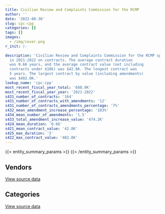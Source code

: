 ```yaml
---
title: Civilian Review and Complaints Commission for the RCMP
author: ''
date: '2022-08-30'
slug: cpc-cpp
categories: []
tags: []
images:
  - /img/cover.png
r_init: |-
  
description: 'Civilian Review and Complaints Commission for the RCMP spent an estimated $688.9K
  in 2021-2022 on contracts. The average contract duration
  was 0.66 years, and the average contract value (not including
  contracts under $10k) was $42.8K. The longest contract was
  5 years. The largest contract by value (including amendments)
  was $402.0K.'
lookup_name: 'cpc-cpp'
most_recent_fiscal_year_total: '688.9K'
most_recent_fiscal_year_year: '2021-2022'
s431_number_of_contracts: '164'
s431_number_of_contracts_with_amendments: '12'
s431_number_of_contracts_amendments_percentage: '7%'
s432_mean_amendment_increase_percentage: '103%'
s434_mean_number_of_amendments: '1.5'
s433_total_amendment_increase_value: '474.2K'
s424_mean_duration: '0.66'
s421_mean_contract_value: '42.8K'
s425_max_duration: '5'
s422_max_contract_value: '402.0K'
---
```


<script src="/rmarkdown-libs/htmlwidgets/htmlwidgets.js"></script>
<link href="/rmarkdown-libs/datatables-css/datatables-crosstalk.css" rel="stylesheet" />
<script src="/rmarkdown-libs/datatables-binding/datatables.js"></script>
<script src="/rmarkdown-libs/jquery/jquery-3.6.0.min.js"></script>
<link href="/rmarkdown-libs/dt-core-bootstrap/css/dataTables.bootstrap.min.css" rel="stylesheet" />
<link href="/rmarkdown-libs/dt-core-bootstrap/css/dataTables.bootstrap.extra.css" rel="stylesheet" />
<script src="/rmarkdown-libs/dt-core-bootstrap/js/jquery.dataTables.min.js"></script>
<script src="/rmarkdown-libs/dt-core-bootstrap/js/dataTables.bootstrap.min.js"></script>
<link href="/rmarkdown-libs/crosstalk/css/crosstalk.min.css" rel="stylesheet" />
<script src="/rmarkdown-libs/crosstalk/js/crosstalk.min.js"></script>
<script src="/rmarkdown-libs/htmlwidgets/htmlwidgets.js"></script>
<link href="/rmarkdown-libs/datatables-css/datatables-crosstalk.css" rel="stylesheet" />
<script src="/rmarkdown-libs/datatables-binding/datatables.js"></script>
<script src="/rmarkdown-libs/jquery/jquery-3.6.0.min.js"></script>
<link href="/rmarkdown-libs/dt-core-bootstrap/css/dataTables.bootstrap.min.css" rel="stylesheet" />
<link href="/rmarkdown-libs/dt-core-bootstrap/css/dataTables.bootstrap.extra.css" rel="stylesheet" />
<script src="/rmarkdown-libs/dt-core-bootstrap/js/jquery.dataTables.min.js"></script>
<script src="/rmarkdown-libs/dt-core-bootstrap/js/dataTables.bootstrap.min.js"></script>
<link href="/rmarkdown-libs/crosstalk/css/crosstalk.min.css" rel="stylesheet" />
<script src="/rmarkdown-libs/crosstalk/js/crosstalk.min.js"></script>

{{< entity_summary_params >}}
{{< /entity_summary_params >}}

## Vendors

<div id="htmlwidget-1" style="width:100%;height:auto;" class="datatables html-widget"></div>
<script type="application/json" data-for="htmlwidget-1">{"x":{"style":"bootstrap","filter":"none","vertical":false,"data":[["<a href=\"/vendors/artemp_personnel_services/\">Artemp Personnel Services<\/a>","<a href=\"/vendors/blackberry/\">Blackberry<\/a>","<a href=\"/vendors/canadian_corps_of_commissionaires/\">Canadian Corps of Commissionaires<\/a>","<a href=\"/vendors/cistel_technology/\">Cistel Technology<\/a>","<a href=\"/vendors/csdc_systems/\">CSDC Systems<\/a>","<a href=\"/vendors/decisive_group/\">Decisive Group<\/a>","<a href=\"/vendors/ebsco_canada/\">EBSCO Canada<\/a>","<a href=\"/vendors/ecole_de_langues_la_cite/\">Ecole De Langues La Cite<\/a>","<a href=\"/vendors/excel_human_resources/\">Excel Human Resources<\/a>","<a href=\"/vendors/ids_systems_consultants/\">IDS Systems Consultants<\/a>","<a href=\"/vendors/international_reporting/\">International Reporting<\/a>","<a href=\"/vendors/itex/\">ITEX<\/a>","<a href=\"/vendors/lumina_it/\">Lumina IT<\/a>","<a href=\"/vendors/microsoft_canada/\">Microsoft Canada<\/a>","<a href=\"/vendors/nisha_techonologies/\">Nisha Techonologies<\/a>","<a href=\"/vendors/pragmatic_conferencing/\">Pragmatic Conferencing<\/a>","<a href=\"/vendors/purelogic/\">PureLogic<\/a>","<a href=\"/vendors/quintet_consulting/\">Quintet Consulting<\/a>","<a href=\"/vendors/telecom_computer_services/\">Telecom Computer Services<\/a>","<a href=\"/vendors/university_of_ottawa/\">University of Ottawa<\/a>","<a href=\"/vendors/vmware/\">VMware<\/a>","<a href=\"/vendors/workdynamics_technologies/\">WorkDynamics Technologies<\/a>"],[24635.13,null,36514.7,null,10955.35,59887.74,40703.39,18569.2,59057.39,null,null,null,7478.55,null,null,24424.01,18509.18,109429.99,83958.94,2327.68,null,80258.91],[39795.21,null,37764.13,43921,2731.33,121215.03,null,23614.7,20770.02,29195.14,24998.99,27905.25,104638,null,55837.5,17332.41,179845.04,25565.8,43798,null,12336.7,80478.79],[97801.5,17900.69,null,null,null,58870.47,93290.01,30260,14686.46,53196.92,24998.99,null,null,null,null,null,39550,null,null,null,8861.57,80258.91],[null,21526.48,null,41629.2,null,126490.45,null,20558,null,24860,24998.99,12199.49,39998.61,6885.47,21998.84,null,null,null,null,null,null,null]],"container":"<table class=\"table table-striped table-hover row-border order-column display\">\n  <thead>\n    <tr>\n      <th>Vendor<\/th>\n      <th>2018-2019<\/th>\n      <th>2019-2020<\/th>\n      <th>2020-2021<\/th>\n      <th>2021-2022<\/th>\n    <\/tr>\n  <\/thead>\n<\/table>","options":{"order":[[4,"desc"]],"pageLength":10,"autoWidth":true,"columnDefs":[{"targets":1,"render":"function(data, type, row, meta) {\n    return type !== 'display' ? data : DTWidget.formatCurrency(data, \"$\", 2, 3, \",\", \".\", true, null);\n  }"},{"targets":2,"render":"function(data, type, row, meta) {\n    return type !== 'display' ? data : DTWidget.formatCurrency(data, \"$\", 2, 3, \",\", \".\", true, null);\n  }"},{"targets":3,"render":"function(data, type, row, meta) {\n    return type !== 'display' ? data : DTWidget.formatCurrency(data, \"$\", 2, 3, \",\", \".\", true, null);\n  }"},{"targets":4,"render":"function(data, type, row, meta) {\n    return type !== 'display' ? data : DTWidget.formatCurrency(data, \"$\", 2, 3, \",\", \".\", true, null);\n  }"},{"width":"16%","targets":[1,2,3,4]},{"className":"dt-right","targets":[1,2,3,4]}],"orderClasses":false}},"evals":["options.columnDefs.0.render","options.columnDefs.1.render","options.columnDefs.2.render","options.columnDefs.3.render"],"jsHooks":[]}</script>
<p class="text-right">
<a href="https://github.com/GoC-Spending/contracts-data/tree/main/data/out/departments/cpc-cpp/summary_by_fiscal_year_by_vendor.csv" class="source-data-link btn btn-link">View source data</a>
</p>

## Categories

<div id="htmlwidget-2" style="width:100%;height:auto;" class="datatables html-widget"></div>
<script type="application/json" data-for="htmlwidget-2">{"x":{"style":"bootstrap","filter":"none","vertical":false,"data":[["<a href=\"/categories/facilities_and_construction/\">Facilities and construction<\/a>","<a href=\"/categories/office_management/\">Office management<\/a>","<a href=\"/categories/professional_services/\">Professional services<\/a>","<a href=\"/categories/information_technology/\">Information technology<\/a>","<a href=\"/categories/human_capital/\">Human capital<\/a>"],[88826.37,57092.56,903553.59,426784.1,87960.56],[37234.07,34170.91,351982.87,1029306.35,201373.15],[null,12964.61,160864.37,374401.99,366557.39],[null,12746.4,307216.25,251649.02,117288.17]],"container":"<table class=\"table table-striped table-hover row-border order-column display\">\n  <thead>\n    <tr>\n      <th>Category<\/th>\n      <th>2018-2019<\/th>\n      <th>2019-2020<\/th>\n      <th>2020-2021<\/th>\n      <th>2021-2022<\/th>\n    <\/tr>\n  <\/thead>\n<\/table>","options":{"order":[[4,"desc"]],"dom":"t","pageLength":30,"autoWidth":true,"columnDefs":[{"targets":1,"render":"function(data, type, row, meta) {\n    return type !== 'display' ? data : DTWidget.formatCurrency(data, \"$\", 2, 3, \",\", \".\", true, null);\n  }"},{"targets":2,"render":"function(data, type, row, meta) {\n    return type !== 'display' ? data : DTWidget.formatCurrency(data, \"$\", 2, 3, \",\", \".\", true, null);\n  }"},{"targets":3,"render":"function(data, type, row, meta) {\n    return type !== 'display' ? data : DTWidget.formatCurrency(data, \"$\", 2, 3, \",\", \".\", true, null);\n  }"},{"targets":4,"render":"function(data, type, row, meta) {\n    return type !== 'display' ? data : DTWidget.formatCurrency(data, \"$\", 2, 3, \",\", \".\", true, null);\n  }"},{"width":"16%","targets":[1,2,3,4]},{"className":"dt-right","targets":[1,2,3,4]}],"orderClasses":false,"lengthMenu":[10,25,30,50,100]}},"evals":["options.columnDefs.0.render","options.columnDefs.1.render","options.columnDefs.2.render","options.columnDefs.3.render"],"jsHooks":[]}</script>
<p class="text-right">
<a href="https://github.com/GoC-Spending/contracts-data/tree/main/data/out/departments/cpc-cpp/summary_by_fiscal_year_by_category.csv" class="source-data-link btn btn-link">View source data</a>
</p>
